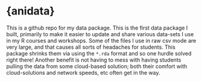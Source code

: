 # {anidata}

This is a github repo for my data package. This is the first data package I built, primarily to make it easier to update and share various data-sets I use in my R courses and workshops. Some of the files I use in raw csv mode are very large, and that causes all sorts of headaches for students. This package shrinks them via using the `*.rda` format and so one hurdle solved right there! Another benefit is not having to mess with having students pulling the data from some cloud-based solution; both their comfort with cloud-solutions and network speeds, etc often get in the way.  
